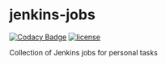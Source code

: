 # jenkins-jobs

[![Codacy Badge](https://api.codacy.com/project/badge/Grade/381f6ec89f564f31a00ad602855c4680)](https://www.codacy.com/app/Suddi/jenkins-jobs)
[![license](https://img.shields.io/github/license/suddi/jenkins-jobs.svg)](https://github.com/suddi/jenkins-jobs/blob/master/LICENSE)

Collection of Jenkins jobs for personal tasks
